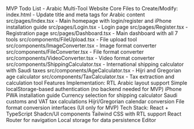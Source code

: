 MVP Todo List - Arabic Multi-Tool Website
Core Files to Create/Modify:
index.html - Update title and meta tags for Arabic content
src/pages/Index.tsx - Main homepage with login/register and iPhone installation guide
src/pages/Login.tsx - Login page
src/pages/Register.tsx - Registration page
src/pages/Dashboard.tsx - Main dashboard with all 7 tools
src/components/FileUpload.tsx - File upload tool
src/components/ImageConverter.tsx - Image format converter
src/components/FileConverter.tsx - File format converter
src/components/VideoConverter.tsx - Video format converter
src/components/ShippingCalculator.tsx - International shipping calculator with Saudi taxes
src/components/AgeCalculator.tsx - Hijri and Gregorian age calculator
src/components/TaxCalculator.tsx - Tax extraction and calculation tool
Features Implementation:
RTL Arabic layout support
Simple localStorage-based authentication (no backend needed for MVP)
iPhone PWA installation guide
Currency selection for shipping calculator
Saudi customs and VAT tax calculations
Hijri/Gregorian calendar conversion
File format conversion interfaces (UI only for MVP)
Tech Stack:
React + TypeScript
Shadcn/UI components
Tailwind CSS with RTL support
React Router for navigation
Local storage for data persistence
Editor
